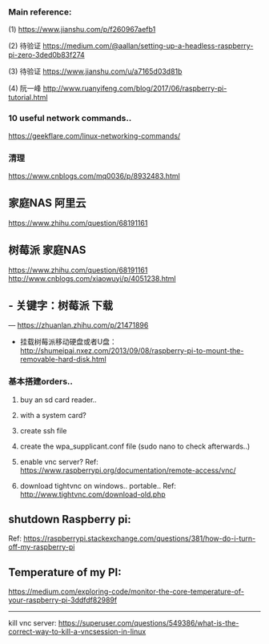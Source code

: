 
### Main reference:
(1) https://www.jianshu.com/p/f260967aefb1

(2) 待验证 https://medium.com/@aallan/setting-up-a-headless-raspberry-pi-zero-3ded0b83f274

(3) 待验证 https://www.jianshu.com/u/a7165d03d81b

(4) 阮一峰 http://www.ruanyifeng.com/blog/2017/06/raspberry-pi-tutorial.html

### 10 useful network commands..
https://geekflare.com/linux-networking-commands/

### 清理
https://www.cnblogs.com/mq0036/p/8932483.html

## 家庭NAS 阿里云
https://www.zhihu.com/question/68191161

## 树莓派 家庭NAS
https://www.zhihu.com/question/68191161
http://www.cnblogs.com/xiaowuyi/p/4051238.html

## - 关键字：树莓派 下载
— https://zhuanlan.zhihu.com/p/21471896
- 挂载树莓派移动硬盘或者U盘：http://shumeipai.nxez.com/2013/09/08/raspberry-pi-to-mount-the-removable-hard-disk.html

### 基本搭建orders..

1. buy an sd card reader..

2. with a system card?

3. create ssh file

4. create the wpa_supplicant.conf file (sudo nano to check afterwards..)

5. enable vnc server?  Ref: https://www.raspberrypi.org/documentation/remote-access/vnc/

6. download tightvnc on windows.. portable.. Ref: http://www.tightvnc.com/download-old.php


## shutdown Raspberry pi: 
Ref: https://raspberrypi.stackexchange.com/questions/381/how-do-i-turn-off-my-raspberry-pi

## Temperature of my PI:
https://medium.com/exploring-code/monitor-the-core-temperature-of-your-raspberry-pi-3ddfdf82989f

------

kill vnc server: https://superuser.com/questions/549386/what-is-the-correct-way-to-kill-a-vncsession-in-linux



